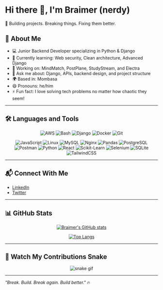 # Hi there 👋, I'm Braimer (nerdy)

🚀 Building projects. Breaking things. Fixing them better.

## 🧠 About Me
- 💻 Junior Backend Developer specializing in Python & Django
- 🌱 Currently learning: Web security, Clean architecture, Advanced Django
- 🔭 Working on: MindMatch, PostPlane, StudyStream, and Electra
- 💬 Ask me about: Django, APIs, backend design, and project structure
- 🌍 Based in: Mombasa
- 😄 Pronouns: he/him
- ⚡ Fun fact: I love solving tech problems no matter how chaotic they seem!

---

## 🛠️ Languages and Tools

<div align="center" style="flex-wrap: wrap;">

![AWS](https://img.shields.io/badge/AWS-232F3E?style=for-the-badge&logo=amazonaws&logoColor=white)
![Bash](https://img.shields.io/badge/Bash-4EAA25?style=for-the-badge&logo=gnubash&logoColor=white)
![Django](https://img.shields.io/badge/Django-092E20?style=for-the-badge&logo=django&logoColor=white)
![Docker](https://img.shields.io/badge/Docker-2496ED?style=for-the-badge&logo=docker&logoColor=white)
![Git](https://img.shields.io/badge/Git-F05032?style=for-the-badge&logo=git&logoColor=white)

![JavaScript](https://img.shields.io/badge/JavaScript-F7DF1E?style=for-the-badge&logo=javascript&logoColor=black)
![Linux](https://img.shields.io/badge/Linux-FCC624?style=for-the-badge&logo=linux&logoColor=black)
![MySQL](https://img.shields.io/badge/MySQL-4479A1?style=for-the-badge&logo=mysql&logoColor=white)
![Nginx](https://img.shields.io/badge/Nginx-009639?style=for-the-badge&logo=nginx&logoColor=white)
![Pandas](https://img.shields.io/badge/Pandas-150458?style=for-the-badge&logo=pandas&logoColor=white)
![PostgreSQL](https://img.shields.io/badge/PostgreSQL-4169E1?style=for-the-badge&logo=postgresql&logoColor=white)
![Postman](https://img.shields.io/badge/Postman-FF6C37?style=for-the-badge&logo=postman&logoColor=white)
![Python](https://img.shields.io/badge/Python-3776AB?style=for-the-badge&logo=python&logoColor=white)
![React](https://img.shields.io/badge/React-61DAFB?style=for-the-badge&logo=react&logoColor=black)
![Scikit-Learn](https://img.shields.io/badge/Scikit_Learn-F7931E?style=for-the-badge&logo=scikitlearn&logoColor=white)
![Selenium](https://img.shields.io/badge/Selenium-43B02A?style=for-the-badge&logo=selenium&logoColor=white)
![SQLite](https://img.shields.io/badge/SQLite-003B57?style=for-the-badge&logo=sqlite&logoColor=white)
![TailwindCSS](https://img.shields.io/badge/Tailwind_CSS-06B6D4?style=for-the-badge&logo=tailwindcss&logoColor=white)

</div>

---

## 📬 Connect With Me
- [LinkedIn](https://www.linkedin.com/in/braimer-omondi-baa573349/)
- [Twitter](https://x.com/Braimer__1)

---


## 📊 GitHub Stats

<div align="center">

[![Braimer's GitHub stats](https://github-readme-stats.vercel.app/api?username=Braimer&show_icons=true&theme=react&hide_border=true&bg_color=00000000)](https://github.com/anuraghazra/github-readme-stats)

[![Top Langs](https://github-readme-stats.vercel.app/api/top-langs/?username=Braimer&layout=compact&theme=react&hide_border=true&bg_color=00000000)](https://github.com/anuraghazra/github-readme-stats)

</div>

---

## 🐍 Watch My Contributions Snake

<div align="center">

![snake gif](https://github.com/Braimer/Braimer/blob/output/github-contribution-grid-snake.svg)

</div>

---

_"Break. Build. Break again. Build better."_ 🔥

